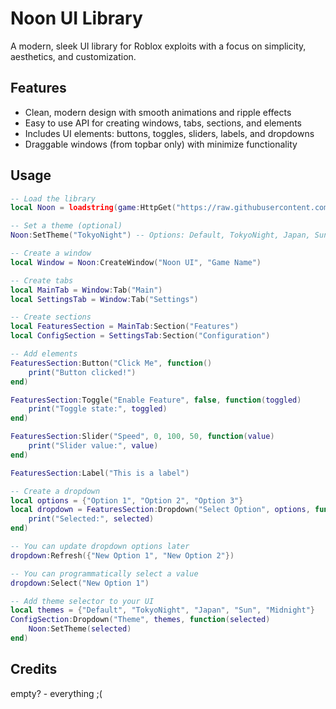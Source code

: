 # Noon UI Library

A modern, sleek UI library for Roblox exploits with a focus on simplicity, aesthetics, and customization.

## Features

- Clean, modern design with smooth animations and ripple effects
- Easy to use API for creating windows, tabs, sections, and elements
- Includes  UI elements: buttons, toggles, sliders, labels, and dropdowns
- Draggable windows (from topbar only) with minimize functionality

## Usage

```lua
-- Load the library
local Noon = loadstring(game:HttpGet("https://raw.githubusercontent.com/emptier-lab/Noon/refs/heads/main/UI.lua"))()

-- Set a theme (optional)
Noon:SetTheme("TokyoNight") -- Options: Default, TokyoNight, Japan, Sun, Midnight

-- Create a window
local Window = Noon:CreateWindow("Noon UI", "Game Name")

-- Create tabs
local MainTab = Window:Tab("Main")
local SettingsTab = Window:Tab("Settings")

-- Create sections
local FeaturesSection = MainTab:Section("Features")
local ConfigSection = SettingsTab:Section("Configuration")

-- Add elements
FeaturesSection:Button("Click Me", function()
    print("Button clicked!")
end)

FeaturesSection:Toggle("Enable Feature", false, function(toggled)
    print("Toggle state:", toggled)
end)

FeaturesSection:Slider("Speed", 0, 100, 50, function(value)
    print("Slider value:", value)
end)

FeaturesSection:Label("This is a label")

-- Create a dropdown
local options = {"Option 1", "Option 2", "Option 3"}
local dropdown = FeaturesSection:Dropdown("Select Option", options, function(selected)
    print("Selected:", selected)
end)

-- You can update dropdown options later
dropdown:Refresh({"New Option 1", "New Option 2"})

-- You can programmatically select a value
dropdown:Select("New Option 1")

-- Add theme selector to your UI
local themes = {"Default", "TokyoNight", "Japan", "Sun", "Midnight"}
ConfigSection:Dropdown("Theme", themes, function(selected)
    Noon:SetTheme(selected)
end)
```

## Credits

empty? - everything ;(
